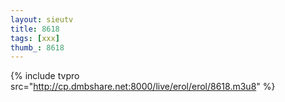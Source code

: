 ```yaml
--- 
layout: sieutv
title: 8618
tags: [xxx]
thumb_: 8618
---
```

{% include tvpro src="http://cp.dmbshare.net:8000/live/erol/erol/8618.m3u8" %} 
